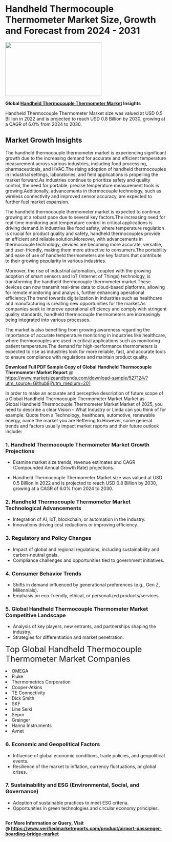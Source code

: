 <H1>Handheld Thermocouple Thermometer Market Size, Growth and Forecast from 2024 - 2031</H1><img class="aligncenter size-medium wp-image-584254" src="https://thirdeyenews.in/wp-content/uploads/2024/09/Global-Market-Research-300x168.jpeg" alt="" width="300" height="168" /><p><strong>Global&nbsp;<a href="https://www.marketsizeandtrends.com/download-sample/527124/?utm_source=Github8j?utm_medium=201">Handheld Thermocouple Thermometer Market</a> Insights</strong></p><p>Handheld Thermocouple Thermometer Market size was valued at USD 0.5 Billion in 2022 and is projected to reach USD 0.8 Billion by 2030, growing at a CAGR of 6.0% from 2024 to 2030.</p><p><h2>Market Growth Insights</h2> <p>The handheld thermocouple thermometer market is experiencing significant growth due to the increasing demand for accurate and efficient temperature measurement across various industries, including food processing, pharmaceuticals, and HVAC.The rising adoption of handheld thermocouples in industrial settings, laboratories, and field applications is propelling the market forward.As industries continue to prioritize safety and quality control, the need for portable, precise temperature measurement tools is growing.Additionally, advancements in thermocouple technology, such as wireless connectivity and improved sensor accuracy, are expected to further fuel market expansion.</p> <p>The handheld thermocouple thermometer market is expected to continue growing at a robust pace due to several key factors.The increasing need for real-time monitoring and temperature control in critical applications is driving demand.In industries like food safety, where temperature regulation is crucial for product quality and safety, handheld thermocouples provide an efficient and reliable solution.Moreover, with advancements in thermocouple technology, devices are becoming more accurate, versatile, and user-friendly, making them more attractive to consumers.The portability and ease of use of handheld thermometers are key factors that contribute to their growing popularity in various industries.</p> <p>Moreover, the rise of industrial automation, coupled with the growing adoption of smart sensors and IoT (Internet of Things) technology, is transforming the handheld thermocouple thermometer market.These devices can now transmit real-time data to cloud-based platforms, allowing for remote monitoring and analysis, further enhancing operational efficiency.The trend towards digitalization in industries such as healthcare and manufacturing is creating new opportunities for the market.As companies seek to improve operational efficiency and comply with stringent quality standards, handheld thermocouple thermometers are increasingly being integrated into various processes.</p> <p>The market is also benefiting from growing awareness regarding the importance of accurate temperature monitoring in industries like healthcare, where thermocouples are used in critical applications such as monitoring patient temperature.The demand for high-performance thermometers is expected to rise as industries look for more reliable, fast, and accurate tools to ensure compliance with regulations and maintain product quality.</p> <p><span class=""><strong>Download Full PDF Sample Copy of Global Handheld Thermocouple Thermometer Market Report</strong> @ <a href="https://www.marketsizeandtrends.com/download-sample/527124/?utm_source=Github8j?utm_medium=201" target="_blank">https://www.marketsizeandtrends.com/download-sample/527124/?utm_source=Github8j?utm_medium=201</a></span></p><p>In order to make an accurate and perceptive description of future scope of a Global&nbsp;Handheld Thermocouple Thermometer Market Market as Global&nbsp;Handheld Thermocouple Thermometer Market Market of 2025, you need to describe a clear Vision &ndash; What Industry or Linda can you think of for example: Quote from a Technology, healthcare, automotive, renewable energy, name the market you are Reffering to.However, some general trends and factors usually impact market reports and their future outlook include:</p><h3>1.&nbsp;<strong>Handheld Thermocouple Thermometer Market Growth Projections</strong></h3><ul><li>Examine market size trends, revenue estimates and CAGR (Compounded Annual Growth Rate) projections.</li><li><p>Handheld Thermocouple Thermometer Market size was valued at USD 0.5 Billion in 2022 and is projected to reach USD 0.8 Billion by 2030, growing at a CAGR of 6.0% from 2024 to 2030.</p></li></ul><h3>2.&nbsp;<strong>Handheld Thermocouple Thermometer Market Technological Advancements</strong></h3><ul><li>Integration of AI, IoT, blockchain, or automation in the industry.</li><li>Innovations driving cost reductions or improving efficiency.</li></ul><h3>3.&nbsp;<strong>Regulatory and Policy Changes</strong></h3><ul><li>Impact of global and regional regulations, including sustainability and carbon-neutral goals.</li><li>Compliance challenges and opportunities tied to government initiatives.</li></ul><h3>4.&nbsp;<strong>Consumer Behavior Trends</strong></h3><ul><li>Shifts in demand influenced by generational preferences (e.g., Gen Z, Millennials).</li><li>Emphasis on eco-friendly, ethical, or personalized products/services.</li></ul><h3>5.&nbsp;<strong>Global Handheld Thermocouple Thermometer Market Competitive Landscape</strong></h3><ul><li>Analysis of key players, new entrants, and partnerships shaping the industry.</li><li>Strategies for differentiation and market penetration.</li></ul><p data-pm-slice="1 1 []"><span style="color: inherit; font-family: inherit; font-size: 25px;">Top Global Handheld Thermocouple Thermometer Market Companies</span></p><div class="" data-test-id=""><p><li>OMEGA</li><li> Fluke</li><li> Thermometrics Corporation</li><li> Cooper-Atkins</li><li> TE Connectivity</li><li> Dick Smith</li><li> SKF</li><li> Line Seiki</li><li> Sepor</li><li> Grainger</li><li> Hanna Instruments</li><li> Avnet</li></p></div><h3>6.&nbsp;<strong>Economic and Geopolitical Factors</strong></h3><ul><li>Influence of global economic conditions, trade policies, and geopolitical events.</li><li>Resilience of the market to inflation, currency fluctuations, or global crises.</li></ul><h3>7.&nbsp;<strong>Sustainability and ESG (Environmental, Social, and Governance)</strong></h3><ul><li>Adoption of sustainable practices to meet ESG criteria.</li><li>Opportunities in green technologies and circular economy principles.</li></ul><h2><strong style="font-size: 14px;">For More Information or Query, Visit @&nbsp;</strong><a style="background-color: #ffffff; font-size: 14px;" href="https://www.marketsizeandtrends.com/report/handheld-thermocouple-thermometer-market/" target="_blank">https://www.verifiedmarketreports.com/product/airport-passenger-boarding-bridge-market</a></h2>